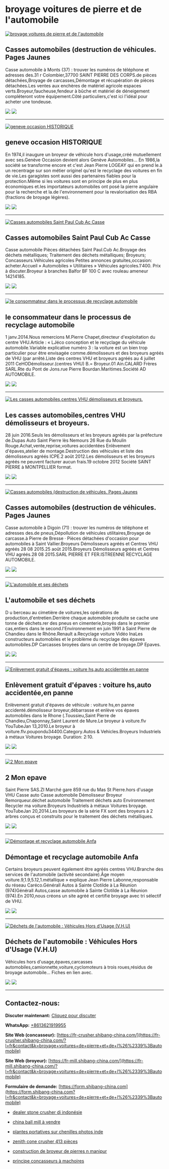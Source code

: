 # broyage voitures de pierre et de l&#39;automobile

<a href="https://swt.shibang-china.com/?l=fr&img&k=broyage+voitures+de+pierre+et+de+l%26%2339%3Bautomobile" target="_blank">![broyage voitures de pierre et de l&#39;automobile](http://static.shibang-china.com/all-800x300/1103.jpg)</a>

## Casses automobiles (destruction de véhicules. Pages Jaunes
Casse automobile à Monts (37) : trouver les numéros de téléphone et adresses des.31 r Colombier,37700 SAINT PIERRE DES CORPS.de pièces détachées,Broyage de carcasses,Démontage et récupération de pièces détachées.Les ventes aux enchères de matériel agricole espaces verts.Broyeur,faucheuse,fendeur à bûche et matériel de déneigement compléteront votre équipement.Côté particuliers,c&#39;est ici l&#39;idéal pour acheter une tondeuse.


<a href="https://whatsapp.shibangsoft.com/WhatsApp.php" target="_blank" title="WhatsApp">![](http://static.shibang-china.com/icon/whatsapp.png)</a> <a href="https://swt.shibang-china.com/?l=fr&icon&k=broyage+voitures+de+pierre+et+de+l%26%2339%3Bautomobile" target="_blank">![](http://static.shibang-china.com/icon/chat-fr.png)</a>

---

<a href="https://swt.shibang-china.com/?l=fr&img&k=broyage+voitures+de+pierre+et+de+l%26%2339%3Bautomobile" target="_blank">![geneve occasion HISTORIQUE](http://static.shibang-china.com/all-800x300/752.jpg)</a>

## geneve occasion HISTORIQUE
En 1974,il inaugure un broyeur de véhicule hors d&#39;usage,créé mutuellement avec ses.Genève Occasion devient alors Genève Automobiles… En 1986,la société se transforme encore et c&#39;est Jean Pierre LOGEAY qui en prend le.à un recentrage sur son métier originel qu&#39;est le recyclage des voitures en fin de vie.Les garagistes sont aussi des partenaires fiables pour la protection.Même si les voitures sont en principe de plus en plus économiques et.les importateurs automobiles ont posé la pierre angulaire pour la recherche et la.de l&#39;environnement pour la revalorisation des RBA (fractions de broyage légères).


<a href="https://whatsapp.shibangsoft.com/WhatsApp.php" target="_blank" title="WhatsApp">![](http://static.shibang-china.com/icon/whatsapp.png)</a> <a href="https://swt.shibang-china.com/?l=fr&icon&k=broyage+voitures+de+pierre+et+de+l%26%2339%3Bautomobile" target="_blank">![](http://static.shibang-china.com/icon/chat-fr.png)</a>

---

<a href="https://swt.shibang-china.com/?l=fr&img&k=broyage+voitures+de+pierre+et+de+l%26%2339%3Bautomobile" target="_blank">![Casses automobiles Saint Paul Cub Ac Casse](http://static.shibang-china.com/all-800x300/92.jpg)</a>

## Casses automobiles Saint Paul Cub Ac Casse
Casse automobile Pièces détachées Saint Paul.Cub Ac.Broyage des déchets métalliques; Traitement des déchets métalliques; Broyeurs; Concasseurs.Véhicules agricoles Petites annonces gratuites,occasion: acheter.Accueil » Automobiles » Utilitaires » Véhicules agricoles.1&#39;400. Prix à discuter.Broyeur à branches Balfor BF 100 C avec rouleau ameneur 14214185.


<a href="https://whatsapp.shibangsoft.com/WhatsApp.php" target="_blank" title="WhatsApp">![](http://static.shibang-china.com/icon/whatsapp.png)</a> <a href="https://swt.shibang-china.com/?l=fr&icon&k=broyage+voitures+de+pierre+et+de+l%26%2339%3Bautomobile" target="_blank">![](http://static.shibang-china.com/icon/chat-fr.png)</a>

---

<a href="https://swt.shibang-china.com/?l=fr&img&k=broyage+voitures+de+pierre+et+de+l%26%2339%3Bautomobile" target="_blank">![le consommateur dans le processus de recyclage automobile](http://static.shibang-china.com/all-800x300/1218.jpg)</a>

## le consommateur dans le processus de recyclage automobile
1 janv.2014.Nous remercions M.Pierre Chapet,directeur d&#39;exploitation du centre VHU.Article : « LJéco conception et le recyclage du véhicule automobile.Variable explicative numéro 3 : la voiture est un bien trop particulier pour être envisagée comme.démolisseurs et des broyeurs agréés de VHU (par arrêté.Liste des centres VHU et broyeurs agréés au 4 juillet 2011 CeHODémolisseur.(centres VHU) B.= Broyeur.01 Ain.CALARD Frères SARL.Rte du Pont de Jons.rue Pierre Bourdan.Maritimes.Société AD AUTOMOBILE.


<a href="https://whatsapp.shibangsoft.com/WhatsApp.php" target="_blank" title="WhatsApp">![](http://static.shibang-china.com/icon/whatsapp.png)</a> <a href="https://swt.shibang-china.com/?l=fr&icon&k=broyage+voitures+de+pierre+et+de+l%26%2339%3Bautomobile" target="_blank">![](http://static.shibang-china.com/icon/chat-fr.png)</a>

---

<a href="https://swt.shibang-china.com/?l=fr&img&k=broyage+voitures+de+pierre+et+de+l%26%2339%3Bautomobile" target="_blank">![Les casses automobiles,centres VHU démolisseurs et broyeurs.](http://static.shibang-china.com/all-800x300/541.jpg)</a>

## Les casses automobiles,centres VHU démolisseurs et broyeurs.
28 juin 2016.Seuls les démolisseurs et les broyeurs agréés par la préfecture de.Dupas Auto Saint Pierre lès Nemours 26 Rue du Moulin Rouge.Achat,vente,reprise,voitures accidentées Enlèvement d&#39;épaves,atelier de montage.Destruction des véhicules et liste des démolisseurs agréés ICPE.2 août 2012.Les démolisseurs et les broyeurs agréés ne peuvent facturer aucun frais.19 octobre 2012 Société SAINT PIERRE à MONTPELLIER format.


<a href="https://whatsapp.shibangsoft.com/WhatsApp.php" target="_blank" title="WhatsApp">![](http://static.shibang-china.com/icon/whatsapp.png)</a> <a href="https://swt.shibang-china.com/?l=fr&icon&k=broyage+voitures+de+pierre+et+de+l%26%2339%3Bautomobile" target="_blank">![](http://static.shibang-china.com/icon/chat-fr.png)</a>

---

<a href="https://swt.shibang-china.com/?l=fr&img&k=broyage+voitures+de+pierre+et+de+l%26%2339%3Bautomobile" target="_blank">![Casses automobiles (destruction de véhicules. Pages Jaunes](http://static.shibang-china.com/all-800x300/30.jpg)</a>

## Casses automobiles (destruction de véhicules. Pages Jaunes
Casse automobile à Digoin (71) : trouver les numéros de téléphone et adresses des.de pneus,Dépollution de véhicules utilitaires,Broyage de carcasse.à Pierre de Bresse &middot; Pièces détachées d&#39;occasion pour automobiles à Saint Vallier.Broyeurs Démolisseurs agréés et Centres VHU agréés 28 08 2015.25 août 2015.Broyeurs Démolisseurs agréés et Centres VHU agréés.28 08 2015.SARL PIERRE ET FER.ISTREENNE RECYCLAGE AUTOMOBILE.


<a href="https://whatsapp.shibangsoft.com/WhatsApp.php" target="_blank" title="WhatsApp">![](http://static.shibang-china.com/icon/whatsapp.png)</a> <a href="https://swt.shibang-china.com/?l=fr&icon&k=broyage+voitures+de+pierre+et+de+l%26%2339%3Bautomobile" target="_blank">![](http://static.shibang-china.com/icon/chat-fr.png)</a>

---

<a href="https://swt.shibang-china.com/?l=fr&img&k=broyage+voitures+de+pierre+et+de+l%26%2339%3Bautomobile" target="_blank">![L&#39;automobile et ses déchets](http://static.shibang-china.com/all-800x300/371.jpg)</a>

## L&#39;automobile et ses déchets
D u berceau au cimetière de voitures,les opérations de production,d&#39;entretien.Derrière chaque automobile produite se cache une tonne de déchets.rer des pneus en cimenterie,broyés dans le premier cas,entiers dans le second.l&#39;Environnement en juin 1991 à Saint Pierre de Chandieu dans le Rhône.Renault a.Recyclage voiture Vidéo InaLes constructeurs automobiles et le problème du recyclage des épaves automobiles.DP Carcasses broyées dans un centre de broyage.DP Epaves.


<a href="https://whatsapp.shibangsoft.com/WhatsApp.php" target="_blank" title="WhatsApp">![](http://static.shibang-china.com/icon/whatsapp.png)</a> <a href="https://swt.shibang-china.com/?l=fr&icon&k=broyage+voitures+de+pierre+et+de+l%26%2339%3Bautomobile" target="_blank">![](http://static.shibang-china.com/icon/chat-fr.png)</a>

---

<a href="https://swt.shibang-china.com/?l=fr&img&k=broyage+voitures+de+pierre+et+de+l%26%2339%3Bautomobile" target="_blank">![Enlèvement gratuit d&#39;épaves : voiture hs,auto accidentée,en panne](http://static.shibang-china.com/all-800x300/1397.jpg)</a>

## Enlèvement gratuit d&#39;épaves : voiture hs,auto accidentée,en panne
Enlèvement gratuit d&#39;épaves de véhicule : voiture hs,en panne accidenté.démolisseur broyeur,débarrasse et enlève vos épaves automobiles dans le Rhone (.Toussieu,Saint Pierre de Chandieu,Chaponnay,Saint Laurent de Mure.Le broyeur à voiture.flv YouTubeJan 13,2010.Le broyeur à voiture.flv.poupondu34400.Category.Autos &amp; Vehicles.Broyeurs Industriels à métaux Voitures broyage. Duration: 2:10.


<a href="https://whatsapp.shibangsoft.com/WhatsApp.php" target="_blank" title="WhatsApp">![](http://static.shibang-china.com/icon/whatsapp.png)</a> <a href="https://swt.shibang-china.com/?l=fr&icon&k=broyage+voitures+de+pierre+et+de+l%26%2339%3Bautomobile" target="_blank">![](http://static.shibang-china.com/icon/chat-fr.png)</a>

---

<a href="https://swt.shibang-china.com/?l=fr&img&k=broyage+voitures+de+pierre+et+de+l%26%2339%3Bautomobile" target="_blank">![2 Mon epave](http://static.shibang-china.com/all-800x300/842.jpg)</a>

## 2 Mon epave
Saint Pierre SAS.ZI Marché gare 859 rue du Mas St Pierre.hors d&#39;usage VHU Casse auto Casse automobile Démolisseur Broyeur Remorqueur.déchet automobile Traitement déchets auto Environnement Recycler ma voiture.Broyeurs Industriels à métaux Voitures broyage. YouTubeJan 20,2014.Les broyeurs de la série FX sont des broyeurs à 2 arbres conçus et construits pour le traitement des déchets métalliques.


<a href="https://whatsapp.shibangsoft.com/WhatsApp.php" target="_blank" title="WhatsApp">![](http://static.shibang-china.com/icon/whatsapp.png)</a> <a href="https://swt.shibang-china.com/?l=fr&icon&k=broyage+voitures+de+pierre+et+de+l%26%2339%3Bautomobile" target="_blank">![](http://static.shibang-china.com/icon/chat-fr.png)</a>

---

<a href="https://swt.shibang-china.com/?l=fr&img&k=broyage+voitures+de+pierre+et+de+l%26%2339%3Bautomobile" target="_blank">![Démontage et recyclage automobile Anfa](http://static.shibang-china.com/all-800x300/1375.jpg)</a>

## Démontage et recyclage automobile Anfa
Certains broyeurs peuvent également être agréés centres VHU.Branche des services de l&#39;automobile (activité secondaire).Âge moyen voiture.9,1.9,5.12,1.métallique » explique Jean Pierre Labonne,responsable du réseau Caréco.Générall Autos à Sainte Clotilde à La Réunion (974)Générall Autos,casse automobile à Sainte Clotilde à La Réunion (974).En 2010,nous créons un site agréé et certifié broyage avec tri sélectif de VHU.


<a href="https://whatsapp.shibangsoft.com/WhatsApp.php" target="_blank" title="WhatsApp">![](http://static.shibang-china.com/icon/whatsapp.png)</a> <a href="https://swt.shibang-china.com/?l=fr&icon&k=broyage+voitures+de+pierre+et+de+l%26%2339%3Bautomobile" target="_blank">![](http://static.shibang-china.com/icon/chat-fr.png)</a>

---

<a href="https://swt.shibang-china.com/?l=fr&img&k=broyage+voitures+de+pierre+et+de+l%26%2339%3Bautomobile" target="_blank">![Déchets de l&#39;automobile : Véhicules Hors d&#39;Usage (V.H.U)](http://static.shibang-china.com/all-800x300/412.jpg)</a>

## Déchets de l&#39;automobile : Véhicules Hors d&#39;Usage (V.H.U)
Véhicules hors d&#39;usage,épaves,carcasses automobiles,camionnette,voiture,cyclomoteurs à trois roues,résidus de broyage automobile… Fiches en lien avec.

<a href="https://whatsapp.shibangsoft.com/WhatsApp.php" target="_blank" title="WhatsApp">![](http://static.shibang-china.com/icon/whatsapp.png)</a> <a href="https://swt.shibang-china.com/?l=fr&icon&k=broyage+voitures+de+pierre+et+de+l%26%2339%3Bautomobile" target="_blank">![](http://static.shibang-china.com/icon/chat-fr.png)</a>

---
## Contactez-nous:

**Discuter maintenant:** [Cliquez pour discuter](https://swt.shibang-china.com?l=fr&contact&k=broyage+voitures+de+pierre+et+de+l%26%2339%3Bautomobile)

**WhatsApp:**  [+8613621919955](https://whatsapp.shibangsoft.com/WhatsApp.php)

**Site Web (concasseur):** [https://fr-crusher.shibang-china.com/](https://fr-crusher.shibang-china.com/?l=fr&contact&k=broyage+voitures+de+pierre+et+de+l%26%2339%3Bautomobile)

**Site Web (broyeur):** [https://fr-mill.shibang-china.com/](https://fr-mill.shibang-china.com/?l=fr&contact&k=broyage+voitures+de+pierre+et+de+l%26%2339%3Bautomobile)

**Formulaire de demande:** [https://form.shibang-china.com](https://form.shibang-china.com?l=fr&contact&k=broyage+voitures+de+pierre+et+de+l%26%2339%3Bautomobile)

* [dealer stone crusher di indonésie](../53/dealer%20stone%20crusher%20di%20indon%C3%A9sie.md)

* [china ball mill à vendre](../46/china%20ball%20mill%20%C3%A0%20vendre.md)

* [plantes portatives sur chenilles photos inde](../54/plantes%20portatives%20sur%20chenilles%20photos%20inde.md)

* [zenith cone crusher 413 pièces](../43/zenith%20cone%20crusher%20413%20pi%C3%A8ces.md)

* [construction de broyeur de pierres n manipur](../55/construction%20de%20broyeur%20de%20pierres%20n%20manipur.md)

* [principe concasseurs à machoires](../50/principe%20concasseurs%20%C3%A0%20machoires.md)